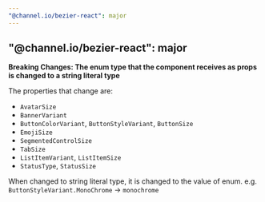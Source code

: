 ```yaml
---
"@channel.io/bezier-react": major
---
```


## "@channel.io/bezier-react": major

**Breaking Changes: The enum type that the component receives as props is changed to a string literal type**

The properties that change are:

- `AvatarSize`
- `BannerVariant`
- `ButtonColorVariant`, `ButtonStyleVariant`, `ButtonSize`
- `EmojiSize`
- `SegmentedControlSize`
- `TabSize`
- `ListItemVariant`, `ListItemSize`
- `StatusType`, `StatusSize`

When changed to string literal type, it is changed to the value of enum. e.g. `ButtonStyleVariant.MonoChrome` -> `monochrome`
